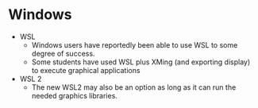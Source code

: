 # Windows

* WSL
  * Windows users have reportedly been able to use WSL to some degree of success.
  * Some students have used WSL plus XMing (and exporting display) to execute graphical applications
* WSL 2
  * The new WSL2 may also be an option as long as it can run the needed graphics libraries.
